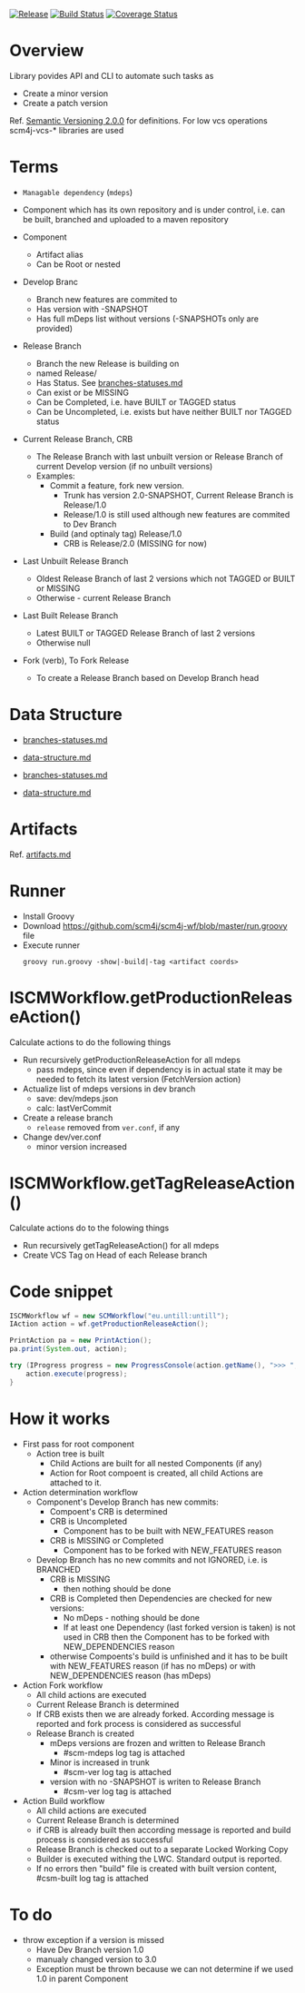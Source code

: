 [![Release](https://jitpack.io/v/scm4j/scm4j-wf.svg)](https://jitpack.io/#scm4j/scm4j-wf)
[![Build Status](https://travis-ci.org/scm4j/scm4j-wf.svg?branch=master)](https://travis-ci.org/scm4j/scm4j-wf)
[![Coverage Status](https://coveralls.io/repos/github/scm4j/scm4j-wf/badge.svg?branch=master)](https://coveralls.io/github/scm4j/scm4j-wf?branch=master)

# Overview

Library povides API and CLI to automate such tasks as
- Create a minor version
- Create a patch version

 Ref. [Semantic Versioning 2.0.0](http://semver.org/) for definitions.
For low vcs operations scm4j-vcs-* libraries are used

# Terms
- `Managable dependency` (`mdeps`)
 - Component which has its own repository and is under control, i.e. can be built, branched and uploaded to a maven repository
- Component
  - Artifact alias 
  - Can be Root or nested
- Develop Branc
  - Branch new features are commited to
  - Has version with -SNAPSHOT
  - Has full mDeps list without versions (-SNAPSHOTs only are provided)
- Release Branch
  - Branch the new Release is building on
  - named Release/<version>
  - Has Status. See [branches-statuses.md](branches-statuses.md)
  - Can exist or be MISSING
  - Can be Completed, i.e. have BUILT or TAGGED status
  - Can be Uncompleted, i.e. exists but have neither BUILT nor TAGGED status 
- Current Release Branch, CRB
  - The Release Branch with last unbuilt version or Release Branch of current Develop version (if no unbuilt versions)
  - Examples:
    - Commit a feature, fork new version. 
      - Trunk has version 2.0-SNAPSHOT, Current Release Branch is Release/1.0
      - Release/1.0 is still used although new features are commited to Dev Branch 
    - Build (and optinaly tag) Release/1.0
      - CRB is Release/2.0 (MISSING for now)
    
- Last Unbuilt Release Branch
  - Oldest Release Branch of last 2 versions which not TAGGED or BUILT or MISSING
  - Otherwise - current Release Branch
- Last Built Release Branch
  - Latest BUILT or TAGGED Release Branch of last 2 versions
  - Otherwise null
- Fork (verb), To Fork Release
  - To create a Release Branch based on Develop Branch head
  
  

# Data Structure
- [branches-statuses.md](branches-statuses.md)
- [data-structure.md](data-structure.md)
  
- [branches-statuses.md](branches-statuses.md)
- [data-structure.md](data-structure.md)
  
# Artifacts  
Ref. [artifacts.md](artifacts.md)

# Runner
- Install Groovy
- Download https://github.com/scm4j/scm4j-wf/blob/master/run.groovy file
- Execute runner
  ```
  groovy run.groovy -show|-build|-tag <artifact coords>
  ```

# ISCMWorkflow.getProductionReleaseAction()
Calculate actions to do the following things
- Run recursively getProductionReleaseAction for all mdeps
  - pass mdeps, since even if dependency is in actual state it may be needed to fetch its latest version (FetchVersion action)
- Actualize list of mdeps versions in dev branch
  - save: dev/mdeps.json
  - calc: lastVerCommit
- Create a release branch
    - `release` removed from `ver.conf`, if any
- Change dev/ver.conf
    - minor version increased 
# ISCMWorkflow.getTagReleaseAction()
Calculate actions do to the folowing things
- Run recursively getTagReleaseAction() for all mdeps
- Create VCS Tag on Head of each Release branch
# Code snippet
```java
ISCMWorkflow wf = new SCMWorkflow("eu.untill:untill");
IAction action = wf.getProductionReleaseAction();

PrintAction pa = new PrintAction();
pa.print(System.out, action);

try (IProgress progress = new ProgressConsole(action.getName(), ">>> ", "<<< ")) {
	action.execute(progress);
}
```
# How it works
- First pass for root component
  - Action tree is built
    - Child Actions are built for all nested Components (if any)
    - Action for Root compoent is created, all child Actions are attached to it.
- Action determination workflow
  - Component's Develop Branch has new commits:
    - Compoent's CRB is determined
    - CRB is Uncompleted 
      - Component has to be built with NEW_FEATURES reason
    - CRB is MISSING or Completed 
      - Component has to be forked with NEW_FEATURES reason
  - Develop Branch has no new commits and not IGNORED, i.e. is BRANCHED
    - CRB is MISSING 
      - then nothing should be done
    - CRB is Completed then Dependencies are checked for new versions:
      - No mDeps - nothing should be done
      - If at least one Dependency (last forked version is taken) is not used in CRB then the Component has to be forked with NEW_DEPENDENCIES reason
    - otherwise Compoents's build is unfinished and it has to be built with NEW_FEATURES reason (if has no mDeps) or with NEW_DEPENDENCIES reason (has mDeps)
- Action Fork workflow
  - All child actions are executed
  - Current Release Branch is determined
  - If CRB exists then we are already forked. According message is reported and fork process is considered as successful
  - Release Branch is created
    - mDeps versions are frozen and written to Release Branch
      - #scm-mdeps log tag is attached
    - Minor is increased in trunk
      - #scm-ver log tag is attached
    - version with no -SNAPSHOT is writen to Release Branch
      - #csm-ver log tag is attached
- Action Build workflow
  - All child actions are executed
  - Current Release Branch is determined
  - if CRB is already built then according message is reported and build process is considered as successful
  - Release Branch is checked out to a separate Locked Working Copy
  - Builder is executed withing the LWC. Standard output is reported.
  - If no errors then "build" file is created with built version content, #csm-built log tag is attached
# To do
  - throw exception if a version is missed
    - Have Dev Branch version 1.0 
    - manualy changed version to 3.0
    - Exception must be thrown because we can not determine if we used 1.0 in parent Component
  
